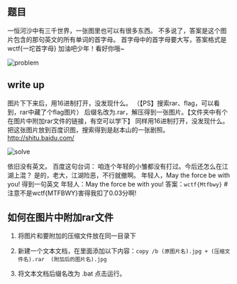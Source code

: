 ## 题目

一恒河沙中有三千世界，一张图里也可以有很多东西。
不多说了，答案是这个图片包含的那句英文的所有单词的首字母。
首字母中的首字母要大写，答案格式是wctf{一坨首字母}
加油吧少年！看好你哦~

![problem](https://github.com/L1nwatch/CTF/blob/master/IDF%20%E5%AE%9E%E9%AA%8C%E5%AE%A4/MISC%E5%8C%85%E7%BD%97%E4%B8%87%E8%B1%A1/%E5%9B%BE%E7%89%87%E9%87%8C%E7%9A%84%E8%8B%B1%E8%AF%AD/problem.png?raw=true)

## write up

图片下下来后，用16进制打开，没发现什么。
（【PS】搜索rar、flag，可以看到，rar中藏了个flag图片）
后缀名改为.rar，解压得到一张图片。【文件夹中有个在图片中附加rar文件的链接，有空可以学下】
同样用16进制打开，没发现什么。
把这张图片放到百度识图，搜索得到是赵本山的一张剧照。
http://shitu.baidu.com/

![solve](https://github.com/L1nwatch/CTF/blob/master/IDF%20%E5%AE%9E%E9%AA%8C%E5%AE%A4/MISC%E5%8C%85%E7%BD%97%E4%B8%87%E8%B1%A1/%E5%9B%BE%E7%89%87%E9%87%8C%E7%9A%84%E8%8B%B1%E8%AF%AD/solve.png?raw=true)

依旧没有英文。
百度这句台词：
咱连个年轻的小雏都没有打过。今后还怎么在江湖上混？
是的，老大，江湖险恶，不行就撤啊。
年轻人，May the force be with you!
得到一句英文
年轻人：May the force be with you!
答案：`wctf{Mtfbwy}`		#注意不是wctf{MTFBWY}害得我扣了0.03分啊!

## 如何在图片中附加rar文件

1. 将图片和要附加的压缩文件放在同一目录下
2. 新建一个文本文档，在里面添加以下内容：`copy /b (原图片名).jpg + (压缩文件名).rar  (附加后的图片名).jpg`


3. 将文本文档后缀名改为 .bat 点击运行。